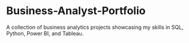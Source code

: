 # Business-Analyst-Portfolio
A collection of business analytics projects showcasing my skills in SQL, Python, Power BI, and Tableau.

